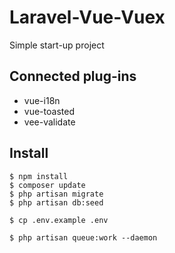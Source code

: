 
# Laravel-Vue-Vuex
Simple start-up project

## Connected plug-ins
- vue-i18n
- vue-toasted
- vee-validate

## Install
```
$ npm install
$ composer update
$ php artisan migrate
$ php artisan db:seed
```

```
$ cp .env.example .env
```

```
$ php artisan queue:work --daemon
```
